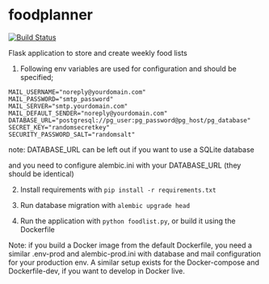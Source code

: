 # foodplanner

[![Build Status](https://travis-ci.org/pppontusw/foodplanner.svg?branch=master)](https://travis-ci.org/pppontusw/foodplanner)

Flask application to store and create weekly food lists

1. Following env variables are used for configuration and should be specified;

```
MAIL_USERNAME="noreply@yourdomain.com"
MAIL_PASSWORD="smtp_password"
MAIL_SERVER="smtp.yourdomain.com"
MAIL_DEFAULT_SENDER="noreply@yourdomain.com"
DATABASE_URL="postgresql://pg_user:pg_password@pg_host/pg_database"
SECRET_KEY="randomsecretkey"
SECURITY_PASSWORD_SALT="randomsalt"
```
note: DATABASE_URL can be left out if you want to use a SQLite database

and you need to configure alembic.ini with your DATABASE_URL (they should be identical)

2. Install requirements with `pip install -r requirements.txt`

3. Run database migration with `alembic upgrade head`

4. Run the application with `python foodlist.py`, or build it using the Dockerfile 

Note: if you build a Docker image from the default Dockerfile, you need a similar .env-prod and alembic-prod.ini with database and mail configuration for your production env. A similar setup exists for the Docker-compose and Dockerfile-dev, if you want to develop in Docker live.

